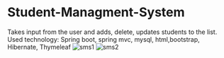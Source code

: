 # Student-Managment-System
Takes input from the user and adds, delete, updates students to the list. Used technology: Spring boot, spring mvc, mysql, html,bootstrap, Hibernate, Thymeleaf
![sms1](https://user-images.githubusercontent.com/51159821/157660142-867efa4b-6583-4881-8bdd-3e364fa68512.PNG)
![sms2](https://user-images.githubusercontent.com/51159821/157660329-6fd8ebff-85a2-499b-b5c9-ea83f7d8cbcf.PNG)

